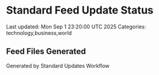 # Standard Feed Update Status
Last updated: Mon Sep  1 23:20:00 UTC 2025
Categories: technology,business,world

## Feed Files Generated

Generated by Standard Updates Workflow
